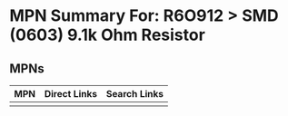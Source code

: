 



# MPN Summary For: R6O912 > SMD (0603) 9.1k Ohm Resistor

## MPNs
  

|MPN|Direct Links|Search Links|
| :--- | :--- | :--- |
||||
